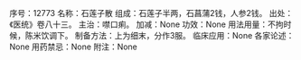 序号：12773
名称：石莲子散
组成：石莲子半两，石菖蒲2钱，人参2钱。
出处：《医统》卷八十三。
主治：噤口痢。
加减：None
功效：None
用法用量：不拘时候，陈米饮调下。
制备方法：上为细末，分作3服。
临床应用：None
各家论述：None
用药禁忌：None
附注：None
